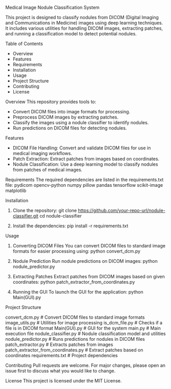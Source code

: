 
Medical Image Nodule Classification System

This project is designed to classify nodules from DICOM (Digital Imaging and Communications in Medicine) images using deep learning techniques. It includes various utilities for handling DICOM images, extracting patches, and running a classification model to detect potential nodules.

Table of Contents
- Overview
- Features
- Requirements
- Installation
- Usage
- Project Structure
- Contributing
- License

Overview
This repository provides tools to:
- Convert DICOM files into image formats for processing.
- Preprocess DICOM images by extracting patches.
- Classify the images using a nodule classifier to identify nodules.
- Run predictions on DICOM files for detecting nodules.

Features
- DICOM File Handling: Convert and validate DICOM files for use in medical imaging workflows.
- Patch Extraction: Extract patches from images based on coordinates.
- Nodule Classification: Use a deep learning model to classify nodules from patches of medical images.

Requirements
The required dependencies are listed in the requirements.txt file:
pydicom
opencv-python
numpy
pillow
pandas
tensorflow
scikit-image
matplotlib

Installation
1. Clone the repository:
   git clone https://github.com/your-repo-url/nodule-classifier.git
   cd nodule-classifier

2. Install the dependencies:
   pip install -r requirements.txt

Usage

1. Converting DICOM Files
You can convert DICOM files to standard image formats for easier processing using:
   python convert_dcm.py <path-to-dicom-file>

2. Nodule Prediction
Run nodule predictions on DICOM images:
   python nodule_predictor.py <path-to-dicom-file>

3. Extracting Patches
Extract patches from DICOM images based on given coordinates:
   python patch_extractor_from_coordinates.py <path-to-dicom-file> <coordinates>

4. Running the GUI
To launch the GUI for the application:
   python Main(GUI).py

Project Structure

convert_dcm.py                   # Convert DICOM files to standard image formats
image_utils.py                   # Utilities for image processing
is_dcm_file.py                   # Checks if a file is in DICOM format
Main(GUI).py                     # GUI for the system
main.py                          # Main execution file
nodule_classifier.py             # Nodule classification model and utilities
nodule_predictor.py              # Runs predictions for nodules in DICOM files
patch_extractor.py               # Extracts patches from images
patch_extractor_from_coordinates.py # Extract patches based on coordinates
requirements.txt                 # Project dependencies

Contributing
Pull requests are welcome. For major changes, please open an issue first to discuss what you would like to change.

License
This project is licensed under the MIT License.
